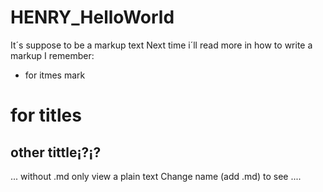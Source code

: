 # HENRY_HelloWorld

It´s suppose to be a markup text
Next time i´ll read more in how to write a markup
I remember:
* for itmes mark
# for titles
## other tittle¡?¡?
...
without .md only view a plain text
Change name (add .md) to see ....
